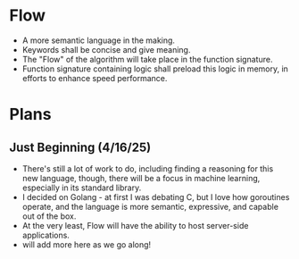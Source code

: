 # Flow
- A more semantic language in the making.
- Keywords shall be concise and give meaning.
- The "Flow" of the algorithm will take place in the function signature.
- Function signature containing logic shall preload this logic in memory,
  in efforts to enhance speed performance.

# Plans
## Just Beginning (4/16/25)
- There's still a lot of work to do, including finding a reasoning for this
  new language, though, there will be a focus in machine learning, especially
  in its standard library.
- I decided on Golang - at first I was debating C, but I love how goroutines operate,
  and the language is more semantic, expressive, and capable out of the box.
- At the very least, Flow will have the ability to host server-side applications.
- will add more here as we go along!

